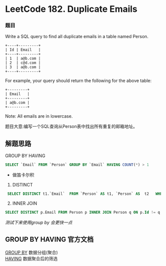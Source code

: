 # LeetCode 182. Duplicate Emails

### 题目
Write a SQL query to find all duplicate emails in a table named Person.

```
+----+---------+
| Id | Email   |
+----+---------+
| 1  | a@b.com |
| 2  | c@d.com |
| 3  | a@b.com |
+----+---------+
```
For example, your query should return the following for the above table:

```
+---------+
| Email   |
+---------+
| a@b.com |
+---------+
```
Note: All emails are in lowercase.

题目大意:编写一个SQL查询从Person表中找出所有重复的邮箱地址。

## 解题思路
GROUP BY HAVING
```SQL
SELECT `Email` FROM `Person` GROUP BY `Email` HAVING COUNT(*) > 1 
```

* 做笛卡尔积

1. DISTINCT

```SQL
 SELECT DISTINCT t1.`Email`  FROM `Person` AS t1, `Person` AS  t2   WHERE t1.id != t2.id and t1.`Email` = t2.`Email` ```
```
  
2. INNER JOIN

```SQL
SELECT DISTINCT p.Email FROM Person p INNER JOIN Person q ON p.Id != q.Id AND p.Email = q.Email;
```

*测试下来使用group by 会更快一点*

## GROUP BY HAVING 官方文档 

[GROUP BY](https://dev.mysql.com/doc/refman/5.7/en/group-by-functions.html) 数据分组(聚合)      
[HAVING](https://dev.mysql.com/doc/refman/5.7/en/group-by-modifiers.html) 数据聚合后的筛选
